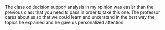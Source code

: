 The class od decision support analysis in my opinion was easier than the previous class that you need to pass in order to take this one. The professor cares about us so that we could learn and understand in the best way the topics he explained and he gave us personalized attention. 

